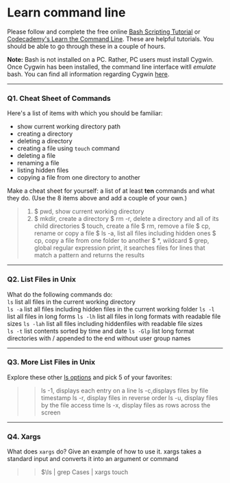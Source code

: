 # Learn command line

Please follow and complete the free online [Bash Scripting Tutorial](https://ryanstutorials.net/bash-scripting-tutorial/) or [Codecademy's Learn the Command Line](https://www.codecademy.com/learn/learn-the-command-line). These are helpful tutorials. You should be able to go through these in a couple of hours.

**Note:** Bash is not installed on a PC. Rather, PC users must install Cygwin. Once Cygwin has been installed, the command line interface witll _emulate_ bash. You can find all information regarding Cygwin [here](https://www.cygwin.com/).

---

### Q1.  Cheat Sheet of Commands  

Here's a list of items with which you should be familiar:  
* show current working directory path
* creating a directory
* deleting a directory
* creating a file using `touch` command
* deleting a file
* renaming a file
* listing hidden files
* copying a file from one directory to another

Make a cheat sheet for yourself: a list of at least **ten** commands and what they do.  (Use the 8 items above and add a couple of your own.) 
> > 
>1. $ pwd, show current working directory 
>2. $ mkdir, create a directory
>$ rm -r, delete a directory and all of its child directories
$ touch, create a file
$ rm, remove a file
$ cp, rename or copy a file 
$ ls -a, list all files including hidden ones 
$ cp, copy a file from one folder to another
$ *, wildcard
$ grep, global regular expression print, it searches files for lines that match a pattern and returns the results 
---

### Q2.  List Files in Unix   

What do the following commands do:  
`ls` list all files in the current working directory  
`ls -a`  list all files including hidden files in the current working folder
`ls -l`  list all files in long forms 
`ls -lh` list all files in long formats with readable file sizes 
`ls -lah` list all files including hiddenfiles with readable file sizes  
`ls -t`  list contents sorted by time and date
`ls -Glp` list long format directories with / appended to the end without user group names


> > 

---

### Q3.  More List Files in Unix  

Explore these other [ls options](http://www.techonthenet.com/unix/basic/ls.php) and pick 5 of your favorites:

> > ls -1, displays each entry on a line 
ls -c,displays files by file timestamp
ls -r, display files in reverse order 
ls -u, display files by the file access time
ls -x, display files as rows across the screen 
 

---

### Q4.  Xargs   

What does `xargs` do? Give an example of how to use it.
xargs takes a standard input and converts it into an argument or command
> > $\ls | grep Cases | xargs touch


 

